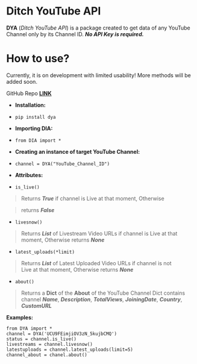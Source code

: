 
# Ditch YouTube API  
  
**DYA** (*Ditch YouTube API*) is a package created to get data of any YouTube Channel only by its Channel ID. ***No API Key is required.***  
  
# How to use?  
  
Currently, it is on development with limited usability! More methods will be added soon.  
  
GitHub Repo **[LINK](https://github.com/jnsougata/Ditch-YouTube-API)**  
 - **Installation:**  
 - `pip install dya`  
 - **Importing DIA:**  
 - `from DIA import *`  
  
 - **Creating an instance of target YouTube Channel:**  
 - `channel = DYA("YouTube_Channel_ID") `  
  
 - **Attributes:**  
 -  `is_live()`   
 > Returns ***True*** if channel is Live at that moment, Otherwise  

> returns ***False***  
  
 -  `livesnow()`  
  
> Returns ***List*** of Livestream Video URLs if channel is Live at that  
> moment, Otherwise returns ***None***  
  
 -  `latest_uploads(*limit)`  
  > Returns ***List*** of Latest Uploaded Video URLs if channel is not  
> Live at that moment, Otherwise returns ***None***  
  
 - `about()`
> Returns a **Dict** of the **About** of the YouTube Channel
> Dict contains channel ***Name***, ***Description***, ***TotalViews***, ***JoiningDate***, ***Country***, ***CustomURL***

  **Examples:**  
   

    from DYA import *
    channel = DYA('UCU9FEimjiOV3zN_5kujbCMQ')
    status = channel.is_live()
    livestreams = channel.livesnow()
    latestuploads = channel.latest_uploads(limit=5)
    channel_about = chanel.about()
